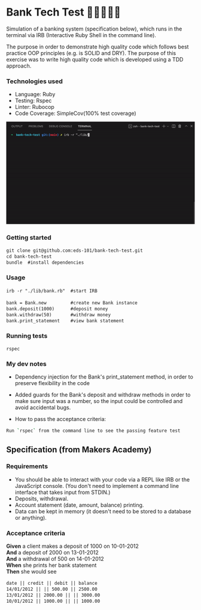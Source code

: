 Bank Tech Test
💸💸💸💸💸
=================

Simulation of a banking system (specification below), which runs in the terminal via IRB (Interactive Ruby Shell in the command line).

The purpose in order to demonstrate high quality code which follows best practice OOP principles (e.g. is SOLID and DRY). The purpose of this exercise was to write high quality code which is developed using a TDD approach. 

### Technologies used
- Language: Ruby
- Testing: Rspec
- Linter: Rubocop
- Code Coverage: SimpleCov(100% test coverage)

![Program demo](./gif_screenshot.gif) 

### Getting started
```
git clone git@github.com:eds-101/bank-tech-test.git
cd bank-tech-test
bundle  #install dependencies
```
### Usage
```
irb -r "./lib/bank.rb"  #start IRB

bank = Bank.new         #create new Bank instance
bank.deposit(1000)      #deposit money
bank.withdraw(50)       #withdraw money
bank.print_statement    #view bank statement
```

### Running tests
```
rspec
```

### My dev notes
* Dependency injection for the Bank's print_statement method, in order to preserve flexibility in the code
* Added guards for the Bank's deposit and withdraw methods in order to make sure input was a number, so the input could be controlled and avoid accidental bugs.


* How to pass the acceptance criteria:
```sh
Run `rspec` from the command line to see the passing feature test
```

## Specification (from Makers Academy)

### Requirements

* You should be able to interact with your code via a REPL like IRB or the JavaScript console.  (You don't need to implement a command line interface that takes input from STDIN.)
* Deposits, withdrawal.
* Account statement (date, amount, balance) printing.
* Data can be kept in memory (it doesn't need to be stored to a database or anything).

### Acceptance criteria

**Given** a client makes a deposit of 1000 on 10-01-2012  
**And** a deposit of 2000 on 13-01-2012  
**And** a withdrawal of 500 on 14-01-2012  
**When** she prints her bank statement  
**Then** she would see

```
date || credit || debit || balance
14/01/2012 || || 500.00 || 2500.00
13/01/2012 || 2000.00 || || 3000.00
10/01/2012 || 1000.00 || || 1000.00
```
